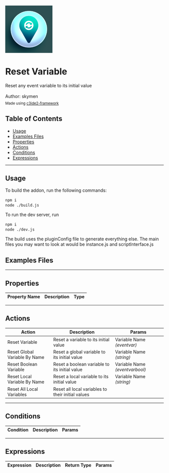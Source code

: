 <img src="./examples/cover.png" width="150" /><br>
# Reset Variable <br>
Reset any event variable to its initial value <br>
<br>
Author: skymen <br>
<sub>Made using [c3ide2-framework](https://github.com/ConstructFund/c3ide2-framework) </sub><br>

## Table of Contents
- [Usage](#usage)
- [Examples Files](#examples-files)
- [Properties](#properties)
- [Actions](#actions)
- [Conditions](#conditions)
- [Expressions](#expressions)
---
## Usage
To build the addon, run the following commands:

```
npm i
node ./build.js
```

To run the dev server, run

```
npm i
node ./dev.js
```

The build uses the pluginConfig file to generate everything else.
The main files you may want to look at would be instance.js and scriptInterface.js

## Examples Files

---
## Properties
| Property Name | Description | Type |
| --- | --- | --- |


---
## Actions
| Action | Description | Params
| --- | --- | --- |
| Reset Variable | Reset a variable to its initial value | Variable Name             *(eventvar)* <br> |
| Reset Global Variable By Name | Reset a global variable to its initial value | Variable Name             *(string)* <br> |
| Reset Boolean Variable | Reset a boolean variable to its initial value | Variable Name             *(eventvarbool)* <br> |
| Reset Local Variable By Name | Reset a local variable to its initial value | Variable Name             *(string)* <br> |
| Reset All Local Variables | Reset all local variables to their initial values |  |


---
## Conditions
| Condition | Description | Params
| --- | --- | --- |


---
## Expressions
| Expression | Description | Return Type | Params
| --- | --- | --- | --- |
